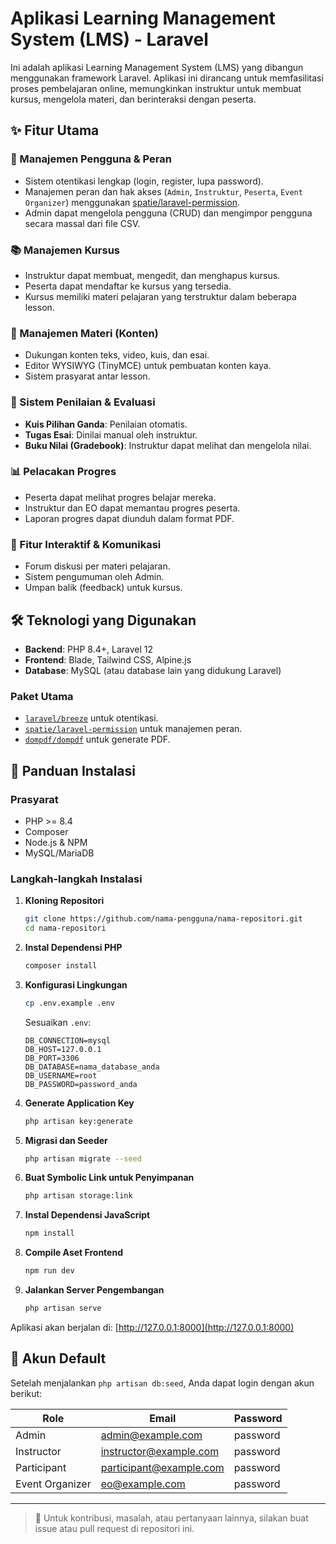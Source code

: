 # Aplikasi Learning Management System (LMS) - Laravel

Ini adalah aplikasi Learning Management System (LMS) yang dibangun menggunakan framework Laravel. Aplikasi ini dirancang untuk memfasilitasi proses pembelajaran online, memungkinkan instruktur untuk membuat kursus, mengelola materi, dan berinteraksi dengan peserta.

## ✨ Fitur Utama

### 🔐 Manajemen Pengguna & Peran

- Sistem otentikasi lengkap (login, register, lupa password).
- Manajemen peran dan hak akses (`Admin`, `Instruktur`, `Peserta`, `Event Organizer`) menggunakan [spatie/laravel-permission](https://github.com/spatie/laravel-permission).
- Admin dapat mengelola pengguna (CRUD) dan mengimpor pengguna secara massal dari file CSV.

### 📚 Manajemen Kursus

- Instruktur dapat membuat, mengedit, dan menghapus kursus.
- Peserta dapat mendaftar ke kursus yang tersedia.
- Kursus memiliki materi pelajaran yang terstruktur dalam beberapa lesson.

### 🧠 Manajemen Materi (Konten)

- Dukungan konten teks, video, kuis, dan esai.
- Editor WYSIWYG (TinyMCE) untuk pembuatan konten kaya.
- Sistem prasyarat antar lesson.

### 📝 Sistem Penilaian & Evaluasi

- **Kuis Pilihan Ganda**: Penilaian otomatis.
- **Tugas Esai**: Dinilai manual oleh instruktur.
- **Buku Nilai (Gradebook)**: Instruktur dapat melihat dan mengelola nilai.

### 📊 Pelacakan Progres

- Peserta dapat melihat progres belajar mereka.
- Instruktur dan EO dapat memantau progres peserta.
- Laporan progres dapat diunduh dalam format PDF.

### 💬 Fitur Interaktif & Komunikasi

- Forum diskusi per materi pelajaran.
- Sistem pengumuman oleh Admin.
- Umpan balik (feedback) untuk kursus.

## 🛠️ Teknologi yang Digunakan

- **Backend**: PHP 8.4+, Laravel 12
- **Frontend**: Blade, Tailwind CSS, Alpine.js
- **Database**: MySQL (atau database lain yang didukung Laravel)

### Paket Utama

- [`laravel/breeze`](https://github.com/laravel/breeze) untuk otentikasi.
- [`spatie/laravel-permission`](https://github.com/spatie/laravel-permission) untuk manajemen peran.
- [`dompdf/dompdf`](https://github.com/dompdf/dompdf) untuk generate PDF.

## 🚀 Panduan Instalasi

### Prasyarat

- PHP >= 8.4
- Composer
- Node.js & NPM
- MySQL/MariaDB

### Langkah-langkah Instalasi

1. **Kloning Repositori**
   ```bash
   git clone https://github.com/nama-pengguna/nama-repositori.git
   cd nama-repositori
   ```

2. **Instal Dependensi PHP**
   ```bash
   composer install
   ```

3. **Konfigurasi Lingkungan**
   ```bash
   cp .env.example .env
   ```

   Sesuaikan `.env`:
   ```env
   DB_CONNECTION=mysql
   DB_HOST=127.0.0.1
   DB_PORT=3306
   DB_DATABASE=nama_database_anda
   DB_USERNAME=root
   DB_PASSWORD=password_anda
   ```

4. **Generate Application Key**
   ```bash
   php artisan key:generate
   ```

5. **Migrasi dan Seeder**
   ```bash
   php artisan migrate --seed
   ```

6. **Buat Symbolic Link untuk Penyimpanan**
   ```bash
   php artisan storage:link
   ```

7. **Instal Dependensi JavaScript**
   ```bash
   npm install
   ```

8. **Compile Aset Frontend**
   ```bash
   npm run dev
   ```

9. **Jalankan Server Pengembangan**
   ```bash
   php artisan serve
   ```

Aplikasi akan berjalan di: [http://127.0.0.1:8000](http://127.0.0.1:8000)

## 👤 Akun Default

Setelah menjalankan `php artisan db:seed`, Anda dapat login dengan akun berikut:

| Role            | Email                        | Password  |
|-----------------|------------------------------|-----------|
| Admin           | admin@example.com            | password  |
| Instructor      | instructor@example.com       | password  |
| Participant     | participant@example.com      | password  |
| Event Organizer | eo@example.com               | password  |

---

> 📌 Untuk kontribusi, masalah, atau pertanyaan lainnya, silakan buat issue atau pull request di repositori ini.
